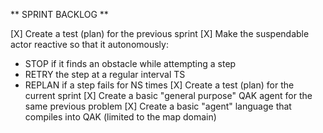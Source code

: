 ** SPRINT BACKLOG **

[X] Create a test (plan) for the previous sprint
[X] Make the suspendable actor reactive so that it autonomously:
* STOP if it finds an obstacle while attempting a step
* RETRY the step at a regular interval TS
* REPLAN if a step fails for NS times
[X] Create a test (plan) for the current sprint
[X] Create a basic "general purpose" QAK agent for the same previous problem
[X] Create a basic "agent" language that compiles into QAK (limited to the map domain)